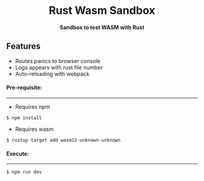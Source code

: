 <div align="center">
 <p><h1>Rust Wasm Sandbox</h1> </p>
 <p><strong>Sandbox to test WASM with Rust</strong> </p>
</div>

## Features
* Routes panics to browser console
* Logs appears with rust file number
* Auto-reloading with webpack

#### Pre-requisite:
___
* Requires npm

```shell script
$ npm install
```

* Requires wasm

```shell script
$ rustup target add wasm32-unknown-unknown 
```

#### Execute:
___

```shell script
$ npm run dev
```